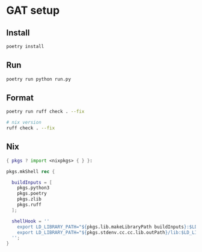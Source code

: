 # GAT setup

## Install

```bash
poetry install
```

## Run

```bash
poetry run python run.py
```

## Format

```bash
poetry run ruff check . --fix

# nix version
ruff check . --fix
```

## Nix

```nix
{ pkgs ? import <nixpkgs> { } }:

pkgs.mkShell rec {

  buildInputs = [
    pkgs.python3
    pkgs.poetry
    pkgs.zlib
    pkgs.ruff
  ];

  shellHook = ''
    export LD_LIBRARY_PATH="${pkgs.lib.makeLibraryPath buildInputs}:$LD_LIBRARY_PATH"
    export LD_LIBRARY_PATH="${pkgs.stdenv.cc.cc.lib.outPath}/lib:$LD_LIBRARY_PATH"
  '';
}
```
